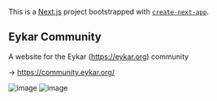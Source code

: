 This is a [Next.js](https://nextjs.org/) project bootstrapped with [`create-next-app`](https://github.com/vercel/next.js/tree/canary/packages/create-next-app).

## Eykar Community
A website for the Eykar (https://eykar.org) community

-> https://community.eykar.org/

![image](https://user-images.githubusercontent.com/60229704/171697932-3d2b6f27-cc30-487c-953f-d7913b88dce0.png)
![image](https://user-images.githubusercontent.com/60229704/178286789-ba114941-69a2-4b1c-ad62-ecd3301ff5b0.png)


